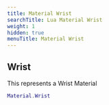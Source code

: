 ```yaml
---
title: Material Wrist
searchTitle: Lua Material Wrist
weight: 1
hidden: true
menuTitle: Material Wrist
---
```

## Wrist

This represents a Wrist Material
```lua
Material.Wrist
```
